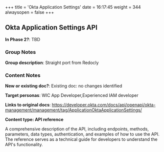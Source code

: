 +++
title = 'Okta Application Settings'
date = 16:17:45
weight = 344
alwaysopen = false
+++

## Okta Application Settings API

**In Phase 2?**: TBD


### Group Notes

**Group description**: Straight port from Redocly

### Content Notes

**New or existing doc?**: Existing doc: no changes identified

**Target personas**: WIC App Developer,Experienced IAM developer

**Links to original docs**: https://developer.okta.com/docs/api/openapi/okta-management/management/tag/ApplicationOktaApplicationSettings/

**Content type: API reference**

A comprehensive description of the API, including endpoints, methods, parameters, data types, authentication, and examples of how to use the API. The reference serves as a technical guide for developers to understand the API's functionality.


